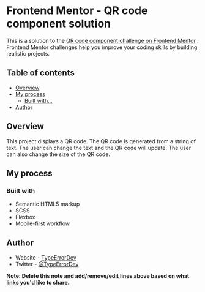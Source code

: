 # Frontend Mentor - QR code component solution

This is a solution to
the [QR code component challenge on Frontend Mentor](https://www.frontendmentor.io/challenges/qr-code-component-iux_sIO_H)
. Frontend Mentor challenges help you improve your coding skills by building realistic projects.

## Table of contents

- [Overview](#overview)
- [My process](#my-process)
    - [Built with...](#built-with)
- [Author](#author)

## Overview

This project displays a QR code. The QR code is generated from a string of text. The user can change the text and the QR
code will update. The user can also change the size of the QR code.

## My process

### Built with

- Semantic HTML5 markup
- SCSS
- Flexbox
- Mobile-first workflow

## Author

- Website - [TypeErrorDev](https://www.matthewpantel.com)
- Twitter - [@TypeErrorDev](https://www.twitter.com/typeerrordev)

**Note: Delete this note and add/remove/edit lines above based on what links you'd like to share.**


